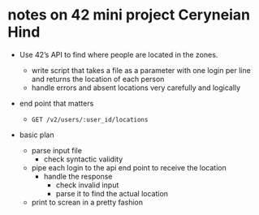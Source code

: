 # notes on 42 mini project Ceryneian Hind

* Use 42’s API to find where people are located in the zones.
	* write script that takes a file as a parameter with one login per line and returns the location of each person
	* handle errors and absent locations very carefully and logically

* end point that matters
	* `GET /v2/users/:user_id/locations`

* basic plan
	* parse input file
		* check syntactic validity
	* pipe each login to the api end point to receive the location
		* handle the response
			* check invalid input 
			* parse it to find the actual location
	* print to screan in a pretty fashion

